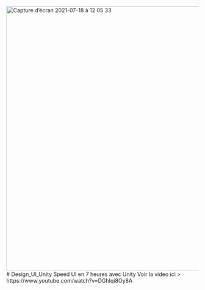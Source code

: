 <img width="695" alt="Capture d’écran 2021-07-18 à 12 05 33" src="https://user-images.githubusercontent.com/16896722/126642059-934a8c98-6c43-4c06-b80e-ec2eb15e0df8.png">
# Design_UI_Unity
Speed UI en 7 heures avec Unity
Voir la video ici > https://www.youtube.com/watch?v=DGhIqi8Oy8A
